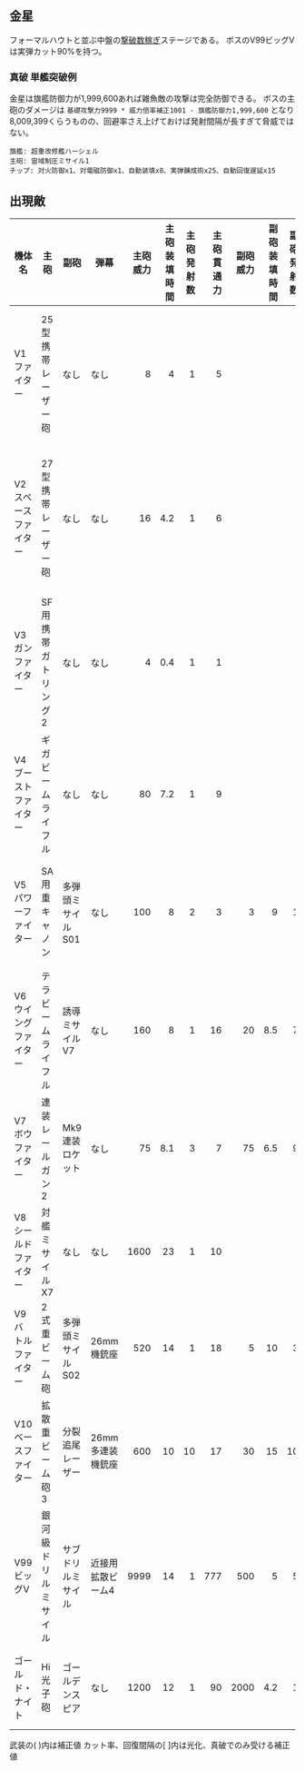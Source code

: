 ## 金星

フォーマルハウトと並ぶ中盤の[撃破数稼ぎ](撃破数稼ぎ.md)ステージである。
ボスのV99ビッグVは実弾カット90%を持つ。

### 真破 単艦突破例

金星は旗艦防御力が1,999,600あれば雑魚敵の攻撃は完全防御できる。
ボスの主砲のダメージは `基礎攻撃力9999 * 威力倍率補正1001 - 旗艦防御力1,999,600` となり8,009,399くらうものの、回避率さえ上げておけば発射間隔が長すぎて脅威ではない。

```
旗艦: 超重改修艦ハーシェル
主砲: 宙域制圧ミサイル1
チップ: 対火防御x1、対電磁防御x1、自動装填x8、実弾錬成術x25、自動回復遅延x15
```

## 出現敵

<ul class="enemies-list"></ul>

| 機体名               | 主砲                 | 副砲               | 弾幕              | 主砲威力 | 主砲装填時間 | 主砲発射数 | 主砲貫通力 | 副砲威力 | 副砲装填時間 | 副砲発射数 | 副砲貫通力 | 弾幕威力 | 弾幕装填時間 | 弾幕発射数 | 弾幕貫通力 | 機関      | 設計図         | 実弾カット |  Eカット | 爆風カット | 回避率 | 爆風回避率 | 回復間隔   | 登場ステージ                      |
|----------------------|----------------------|--------------------|-------------------|---------:|-------------:|-----------:|-----------:|---------:|-------------:|-----------:|-----------:|---------:|-------------:|-----------:|-----------:|-----------|----------------|-----------:|---------:|-----------:|-------:|-----------:|------------|-----------------------------------|
| V1ファイター         | 25型携帯レーザー砲   | なし               | なし              |        8 |            4 |          1 |          5 |          |              |            |            |          |              |            |            | 軽燃料炉A | Vファイター    |    0%[60%] |  0%[60%] |         0% |     0% |         0% | なし[30秒] | 1、2、3、4、5、6、7、8、9、10     |
| V2スペースファイター | 27型携帯レーザー砲   | なし               | なし              |       16 |          4.2 |          1 |          6 |          |              |            |            |          |              |            |            | 軽燃料炉C | Vファイター    |    0%[60%] |  0%[60%] |         0% |     0% |         0% | なし[30秒] | 1ボス、2、3、4、5、6、7、8、9、10 |
| V3ガンファイター     | SF用携帯ガトリング2  | なし               | なし              |        4 |          0.4 |          1 |          1 |          |              |            |            |          |              |            |            | 軽燃料炉E | Vガン          |    0%[60%] |  0%[60%] |         0% |     0% |         0% | なし[30秒] | 2ボス、3、4、5、6、7、8、9、10    |
| V4ブーストファイター | ギガビームライフル   | なし               | なし              |       80 |          7.2 |          1 |          9 |          |              |            |            |          |              |            |            | 軽燃料炉G | Vファイター    |    0%[60%] |  0%[60%] |         0% |     0% |         0% | なし[30秒] | 3ボス、4、5、6、7、8、9、10       |
| V5パワーファイター   | SA用重キャノン       | 多弾頭ミサイルS01  | なし              |      100 |            8 |          2 |          3 |        3 |            9 |          1 |          5 |          |              |            |            | 核融合炉A | Vパワード      |    0%[60%] |  0%[60%] |         0% |     0% |         0% | なし[30秒] | 4ボス、5、6、7、8、9、10          |
| V6ウイングファイター | テラビームライフル   | 誘導ミサイルV7     | なし              |      160 |            8 |          1 |         16 |       20 |          8.5 |          7 |          1 |          |              |            |            | 核融合炉B | Vファイター    |    0%[60%] |  0%[60%] |         0% |     0% |         0% | なし[30秒] | 5ボス、6、7、8、9、10             |
| V7ボウファイター     | 連装レールガン2      | Mk9連装ロケット    | なし              |       75 |          8.1 |          3 |          7 |       75 |          6.5 |          9 |          1 |          |              |            |            | 核融合炉C | Vファイター    |    0%[60%] |  0%[60%] |         0% |     0% |         0% | なし[30秒] | 6ボス、7、8、9、10                |
| V8シールドファイター | 対艦ミサイルX7       | なし               | なし              |     1600 |           23 |          1 |         10 |          |              |            |            |          |              |            |            | 縮退炉A   | Vシールド      |    0%[60%] |  0%[60%] |         0% |     0% |         0% | なし[30秒] | 7ボス、8、9、10                   |
| V9バトルファイター   | 2式重ビーム砲        | 多弾頭ミサイルS02  | 26mm機銃座        |      520 |           14 |          1 |         18 |        5 |           10 |          3 |         10 |       22 |          0.2 |          2 |          1 | 縮退炉B   | Vバトラー      |    0%[60%] |  0%[60%] |         0% |     0% |         0% | なし[30秒] | 8ボス、9、10                      |
| V10ベースファイター  | 拡散重ビーム砲3      | 分裂追尾レーザー   | 26mm多連装機銃座  |      600 |           10 |         10 |         17 |       30 |           15 |         10 |         12 |       22 |          0.3 |         10 |          1 | 縮退炉C   | Vファイター    |    0%[60%] |  0%[60%] |         0% |     0% |         0% | なし[30秒] | 9ボス、10                         |
| V99ビッグV           | 銀河級ドリルミサイル | サブドリルミサイル | 近接用拡散ビーム4 |     9999 |           14 |          1 |        777 |      500 |            5 |          5 |         99 |       75 |          4.1 |         13 |         15 | 星生炉B   | ビッグV        |        90% |       0% |         0% |     0% |         0% | なし       | 10ボス                            |
| ゴールド・ナイト     | Hi光子砲             | ゴールデンスピア   | なし              |     1200 |           12 |          1 |         90 |     2000 |          4.2 |          1 |        400 |          |              |            |            | 縮退炉I   | 特殊SF-Gナイト |        85% |      85% |         0% |    90% |        20% | なし       | 10裏ボス(全難易度)                |

武装の( )内は補正値
カット率、回復間隔の[ ]内は光化、真破でのみ受ける補正値
